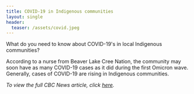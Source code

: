 ```yaml
---
title: COVID-19 in Indigenous communities
layout: single
header:
  teaser: /assets/covid.jpeg
---
```

What do you need to know about COVID-19's in local Indigenous communities? 

According to a nurse from Beaver Lake Cree Nation, the community may soon have as many COVID-19 cases as it did during the first Omicron wave. Generally, cases of COVID-19 are rising in Indigenous communities. 

*To view the full CBC News article, click [here](https://www.cbc.ca/news/indigenous/covid-19-in-indigenous-communities-what-you-need-to-know-1.6413948).*
